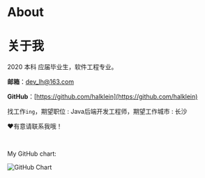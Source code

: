 # About


# 关于我
2020 本科 应届毕业生，软件工程专业。

**邮箱**：[dev_lh@163.com](mailto:dev_lh@163.com)

**GitHub**：[https://github.com/halklein](https://github.com/halklein)



找工作`ing`，期望职位 : Java后端开发工程师，期望工作城市 : 长沙

:heart:有意请联系我哦！

</br>

My GitHub chart:

![GitHub Chart](https://ghchart.rshah.org/HalKlein)

